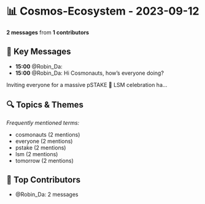 # 📊 Cosmos-Ecosystem - 2023-09-12
**2 messages** from **1 contributors**

## 💬 Key Messages
- **15:00** @Robin_Da: 
- **15:00** @Robin_Da: Hi Cosmonauts, how’s everyone doing?

Inviting everyone for a massive pSTAKE 💍 LSM celebration ha...

## 🔍 Topics & Themes
*Frequently mentioned terms:*
- cosmonauts (2 mentions)
- everyone (2 mentions)
- pstake (2 mentions)
- lsm (2 mentions)
- tomorrow (2 mentions)

## 👥 Top Contributors
- @Robin_Da: 2 messages